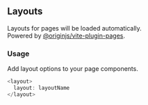 ## Layouts
Layouts for pages will be loaded automatically.<br/>
Powered by [@originjs/vite-plugin-pages](https://github.com/originjs/origin.js/tree/main/packages/vite-plugin-pages).

### Usage
Add layout options to your page components.
```js
<layout>
  layout: layoutName
</layout>
```
